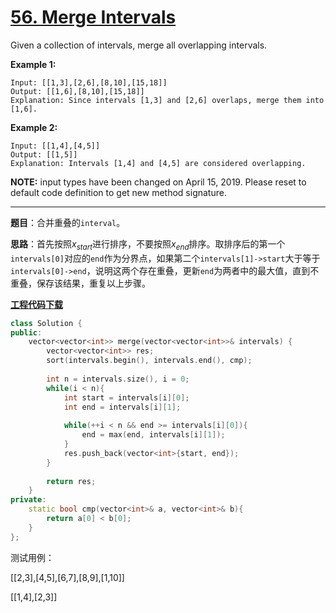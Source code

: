 # [56. Merge Intervals](https://leetcode.com/problems/merge-intervals/)

Given a collection of intervals, merge all overlapping intervals.

**Example 1:**

```
Input: [[1,3],[2,6],[8,10],[15,18]]
Output: [[1,6],[8,10],[15,18]]
Explanation: Since intervals [1,3] and [2,6] overlaps, merge them into [1,6].
```

**Example 2:**

```
Input: [[1,4],[4,5]]
Output: [[1,5]]
Explanation: Intervals [1,4] and [4,5] are considered overlapping.
```

**NOTE:** input types have been changed on April 15, 2019. Please reset to default code definition to get new method signature.

-----

**题目**：合并重叠的`interval`。

**思路**：首先按照$x_{start}$进行排序，不要按照$x_{end}$排序。取排序后的第一个`intervals[0]`对应的`end`作为分界点，如果第二个`intervals[1]->start`大于等于`intervals[0]->end`，说明这两个存在重叠，更新`end`为两者中的最大值，直到不重叠，保存该结果，重复以上步骤。		

[**工程代码下载**](https://github.com/shenkh/leetcode)

```cpp
class Solution {
public:
    vector<vector<int>> merge(vector<vector<int>>& intervals) {
        vector<vector<int>> res;
        sort(intervals.begin(), intervals.end(), cmp);
         
        int n = intervals.size(), i = 0;
        while(i < n){
            int start = intervals[i][0];
            int end = intervals[i][1];            
            
            while(++i < n && end >= intervals[i][0]){
                end = max(end, intervals[i][1]);
            }     
            res.push_back(vector<int>{start, end});
        }
            
        return res;
    }
private:
    static bool cmp(vector<int>& a, vector<int>& b){
        return a[0] < b[0];
    }
};
```

测试用例：

[[2,3],[4,5],[6,7],[8,9],[1,10]]

[[1,4],[2,3]]